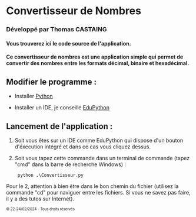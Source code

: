 # Convertisseur de Nombres

### Développé par Thomas CASTAING

#### Vous trouverez ici le code source de l'application.

#### Ce convertisseur de nombres est une application simple qui permet de convertir des nombres entre les formats décimal, binaire et hexadécimal.

Modifier le programme :
------------------

- Installer [Python](https://www.python.org/downloads/windows/)

- Installer un IDE, je conseille [EduPython](https://edupython.tuxfamily.org/)


Lancement de l'application :
------------------
1. Soit vous êtes sur un IDE comme EduPython qui dispose d'un bouton d'éxecution intégré et dans ce cas vous cliquez dessus.
2. Soit vous tapez cette commande dans un terminal de commande (tapez "cmd" dans la barre de recherche Windows) : 
        
        python .\Convertisseur.py

Pour le 2, attention à bien être dans le bon chemin du fichier (utilisez la commande "cd" pour naviguer entre les fichiers.
Si vous ne savez pas faire, il y a des tutos sur Internet).


<small> <small> © 22-24/02/2024 - Tous droits réservés
